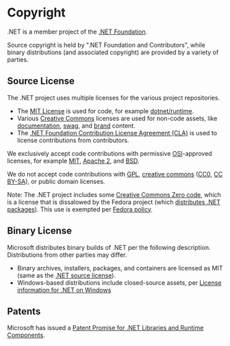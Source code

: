 Copyright
=========

.NET is a member project of the [.NET Foundation](http://www.dotnetfoundation.org/). 

Source copyright is held by ".NET Foundation and Contributors", while binary distributions (and associated copyright) are provided by a variety of parties.

Source License
--------------

The .NET project uses multiple licenses for the various project repositories.

- The [MIT License](https://opensource.org/licenses/MIT) is used for code, for example [dotnet/runtime](/LICENSE.TXT).
- Various [Creative Commons](https://creativecommons.org/) licenses are used for non-code assets, like [documentation](https://github.com/dotnet/docs/), [swag](https://github.com/dotnet/swag), and [brand](https://github.com/dotnet/brand) content.
- The [.NET Foundation Contribution License Agreement (CLA)](https://cla.dotnetfoundation.org) is used to license contributions from contributors.

We exclusively accept code contributions with permissive [OSI](https://opensource.org/licenses)-approved licenses, for example [MIT](https://opensource.org/licenses/MIT), [Apache 2](https://opensource.org/licenses/Apache-2.0), and [BSD](https://opensource.org/licenses/BSD-3-Clause).

We do not accept code contributions with [GPL](https://opensource.org/licenses/gpl-license), [creative commons](https://creativecommons.org/) ([CC0](https://opensource.org/faq#cc-zero), [CC BY-SA](https://opensource.stackexchange.com/questions/1717/why-is-cc-by-sa-discouraged-for-code)), or public domain licenses.

Note: The .NET project includes some [Creative Commons Zero code](https://github.com/dotnet/runtime/blob/5c36a27000618108678103ba7536ce17608bd4b9/src/libraries/System.Private.CoreLib/src/System/Random.Xoshiro128StarStarImpl.cs#L29), which is a license that is dissalowed by the Fedora project (which [distributes .NET packages](https://fedoraproject.org/wiki/DotNet)). This use is exempted per [Fedora policy](https://gitlab.com/fedora/legal/fedora-license-data/-/blob/11a7b58ea6d92e1ae06d7d9e44e4a2f2257b687e/data/CC0-1.0.toml#L11).

Binary License
--------------

Microsoft distributes binary builds of .NET per the following description. Distributions from other parties may differ.

- Binary archives, installers, packages, and containers are licensed as MIT (same as the [.NET source license](https://github.com/dotnet/core/blob/master/LICENSE.TXT)).
- Windows-based distributions include closed-source assets, per [License information for .NET on Windows](https://github.com/dotnet/core/blob/main/license-information-windows.md)

Patents
-------

Microsoft has issued a [Patent Promise for .NET Libraries and Runtime Components](/PATENTS.TXT).
